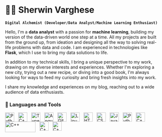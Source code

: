 # 🏄‍♂️ Sherwin Varghese

**`Digital Alchemist (Developer/Data Analyst/Machine Learning Enthusiast)`**

Hello, I'm a **data analyst** with a passion for **machine learning**, building my version of the data-driven world one step at a time. All my projects are built from the ground up, from ideation and designing all the way to solving real-life problems with data and code. I am experienced in technologies like **Flask**, which I use to bring my data solutions to life.

In addition to my technical skills, I bring a unique perspective to my work, drawing on my diverse interests and experiences. Whether I'm exploring a new city, trying out a new recipe, or diving into a good book, I'm always looking for ways to feed my curiosity and bring fresh insights into my work.

I share my knowledge and experiences on my blog, reaching out to a wide audience of data enthusiasts.

### 🧰 Languages and Tools

<img align="left" alt="Python" width="30px" style="padding-right:10px;" src="https://cdn.jsdelivr.net/gh/devicons/devicon/icons/python/python-plain.svg" />
<img align="left" alt="C++" width="30px" style="padding-right:10px;" src="https://img.shields.io/badge/-c++-black?logo=c%2B%2B&style=social" />
<img align="left" alt="TypeScript" width="30px" style="padding-right:10px;" src="https://user-images.githubusercontent.com/25181517/192109061-e138ca71-337c-4019-8d42-4792fdaa7128.png" />
<img align="left" alt="Angular" width="30px" style="padding-right:10px;" src="https://user-images.githubusercontent.com/62756402/219742406-3705ec7a-8fb5-43cf-906e-1d59f5db93c6.png" />
<img align="left" alt="Git" width="30px" style="padding-right:10px;" src="https://cdn.jsdelivr.net/gh/devicons/devicon/icons/git/git-original.svg" />
<img align="left" alt="Linux" width="30px" style="padding-right:10px;" src="https://user-images.githubusercontent.com/25181517/183896128-ec99105a-ec1a-4d85-b08b-1aa1620b2046.png" />
<img align="left" alt="HTML" width="30px" style="padding-right:10px;" src="https://cdn.jsdelivr.net/gh/devicons/devicon/icons/html5/html5-plain.svg" />
<img align="left" alt="CSS" width="30px" style="padding-right:10px;" src="https://cdn.jsdelivr.net/gh/devicons/devicon/icons/css3/css3-plain.svg" />
<img align="left" alt="JavaScript" width="30px" style="padding-right:10px;" src="https://cdn.jsdelivr.net/gh/devicons/devicon/icons/javascript/javascript-plain.svg" />
<img align="left" alt="Python" width="30px" style="padding-right:10px;" src="https://user-images.githubusercontent.com/25181517/186711335-a3729606-5a78-4496-9a36-06efcc74f800.png" />
<img align="left" alt="C++" width="30px" style="padding-right:10px;" src="https://user-images.githubusercontent.com/25181517/183912952-83784e94-629d-4c34-a961-ae2ae795b662.png" />
<img align="left" alt="C++" width="100px" height="35px" style="padding-right:10px;" src="https://img.shields.io/badge/MongoDB-%234ea94b.svg?style=for-the-badge&logo=mongodb&logoColor=white" />
<img align="left" alt="C++" width="30px" style="padding-right:10px;" src="https://user-images.githubusercontent.com/25181517/117207330-263ba280-adf4-11eb-9b97-0ac5b40bc3be.png" />
<img align="left" alt="C++" width="30px" style="padding-right:10px;" src="https://user-images.githubusercontent.com/25181517/186884156-e63da389-f3e1-4dca-a6c1-d76e886ba22a.png" />
